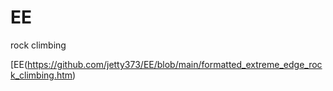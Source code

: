 # EE
rock climbing 

[EE(https://github.com/jetty373/EE/blob/main/formatted_extreme_edge_rock_climbing.htm)
